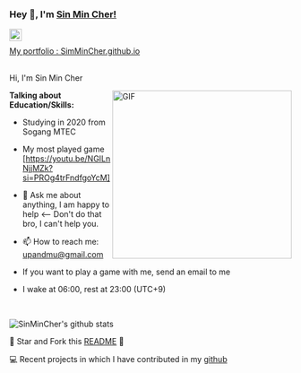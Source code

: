 ### Hey 👋, I'm [Sin Min Cher!](https://github.com/PrudhviGNV)


<a href="https://[www.linkedin.com/in/SinMinCher](https://github.com/SinMinCher)/">
  <img align="left" alt="SinMinCher's LinkdeIN" width="22px" src="[https://github.com/SinMinCher/SinMinCher]" />
</a>

<br />
 <a href="[https://github.com/SinMinCher]/" align="left" > 
 
 
 My portfolio : SimMinCher.github.io </a> 
<br />
<br />

Hi, I'm Sin Min Cher






 <img align="right" height="300px" width= "320px" alt="GIF" src="[https://media.giphy.com/media/CVtNe84hhYF9u/giphy.gif](https://github.com/SinMinCher/SinMinCher)" />

**Talking about Education/Skills:**

- Studying in 2020 from Sogang MTEC

- My most played game [https://youtu.be/NGILnNjjMZk?si=PROg4trFndfgoYcM]

- 💬 Ask me about anything, I am happy to help <-- Don't do that bro, I can't help you.

- 📫 How to reach me: upandmu@gmail.com

- If you want to play a game with me, send an email to me

- I wake at 06:00, rest at 23:00 (UTC+9)

&nbsp;


![SinMinCher's github stats](https://github-readme-stats.vercel.app/api?username=SinMinCher&show_icons=true&hide_border=true)

:pushpin: Star and Fork this [README](https://github.com/SinMinCher/SinMinCher) :pencil:

💻 Recent projects in which I have contributed in my [github](https://github.com/SinMinCher/)

